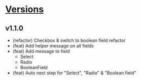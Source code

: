 # [Versions](https://github.com/Tracktor/treege-consumer/releases)

## v1.1.0

- (refactor) Checkbox & switch to boolean field refactor
- (feat) Add helper message on all fields
- (feat) Add message to field
    - Select
    - Radio
    - BooleanField
- (feat) Auto next step for "Select", "Radio" & "Boolean field"
